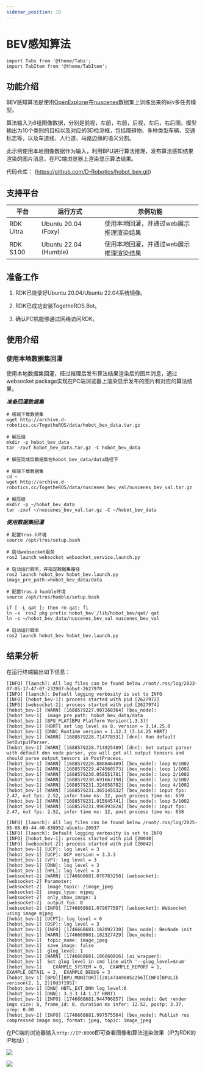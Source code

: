 ```yaml
---
sidebar_position: 10
---
```

# BEV感知算法

```mdx-code-block
import Tabs from '@theme/Tabs';
import TabItem from '@theme/TabItem';
```

## 功能介绍

BEV感知算法是使用[OpenExplorer](https://developer.d-robotics.cc/api/v1/fileData/horizon_j5_open_explorer_cn_doc/hat/source/examples/bev.html)在[nuscenes](https://www.nuscenes.org/nuscenes)数据集上训练出来的`BEV`多任务模型。

算法输入为6组图像数据，分别是前视，左前，右前，后视，左后，右后图。模型输出为10个类别的目标以及对应的3D检测框，包括障碍物、多种类型车辆、交通标志等，以及车道线、人行道、马路边缘的语义分割。

此示例使用本地图像数据作为输入，利用BPU进行算法推理，发布算法感知结果渲染的图片消息，在PC端浏览器上渲染显示算法结果。

代码仓库： (https://github.com/D-Robotics/hobot_bev.git)

## 支持平台

| 平台      | 运行方式     | 示例功能                                |
| --------- | ------------ | --------------------------------------- |
| RDK Ultra | Ubuntu 20.04 (Foxy) | 使用本地回灌，并通过web展示推理渲染结果 |
| RDK S100 | Ubuntu 22.04 (Humble) | 使用本地回灌，并通过web展示推理渲染结果 |

## 准备工作

1. RDK已烧录好Ubuntu 20.04/Ubuntu 22.04系统镜像。

2. RDK已成功安装TogetheROS.Bot。

3. 确认PC机能够通过网络访问RDK。

## 使用介绍

### 使用本地数据集回灌

使用本地数据集回灌，经过推理后发布算法结果渲染后的图片消息，通过websocket package实现在PC端浏览器上渲染显示发布的图片和对应的算法结果。

***准备回灌数据集***

<Tabs groupId="tros-distro">
<TabItem value="foxy" label="Foxy">

```shell
# 板端下载数据集
wget http://archive.d-robotics.cc/TogetheROS/data/hobot_bev_data.tar.gz

# 解压缩
mkdir -p hobot_bev_data
tar -zxvf hobot_bev_data.tar.gz -C hobot_bev_data

# 解压完成后数据集在hobot_bev_data/data路径下
```

</TabItem>

<TabItem value="humble" label="Humble">

```shell
# 板端下载数据集
cd ~
wget http://archive.d-robotics.cc/TogetheROS/data/nuscenes_bev_val/nuscenes_bev_val.tar.gz

# 解压缩
mkdir -p ~/hobot_bev_data
tar -zxvf ~/nuscenes_bev_val.tar.gz -C ~/hobot_bev_data
```

</TabItem>

</Tabs>

***使用数据集回灌***

<Tabs groupId="tros-distro">
<TabItem value="foxy" label="Foxy">

```shell
# 配置tros.b环境
source /opt/tros/setup.bash

# 启动websocket服务
ros2 launch websocket websocket_service.launch.py

# 启动运行脚本，并指定数据集路径
ros2 launch hobot_bev hobot_bev.launch.py image_pre_path:=hobot_bev_data/data
```

</TabItem>

<TabItem value="humble" label="Humble">

```shell
# 配置tros.b humble环境
source /opt/tros/humble/setup.bash

if [ -L qat ]; then rm qat; fi
ln -s `ros2 pkg prefix hobot_bev`/lib/hobot_bev/qat/ qat
ln -s ~/hobot_bev_data/nuscenes_bev_val nuscenes_bev_val

# 启动运行脚本
ros2 launch hobot_bev hobot_bev.launch.py
```

</TabItem>

</Tabs>

## 结果分析

在运行终端输出如下信息：

<Tabs groupId="tros-distro">
<TabItem value="foxy" label="Foxy">

```text
[INFO] [launch]: All log files can be found below /root/.ros/log/2023-07-05-17-47-07-232907-hobot-2627970
[INFO] [launch]: Default logging verbosity is set to INFO
[INFO] [hobot_bev-1]: process started with pid [2627972]
[INFO] [websocket-2]: process started with pid [2627974]
[hobot_bev-1] [WARN] [1688579227.907268364] [bev_node]:
[hobot_bev-1]  image_pre_path: hobot_bev_data/data
[hobot_bev-1] [BPU_PLAT]BPU Platform Version(1.3.3)!
[hobot_bev-1] [HBRT] set log level as 0. version = 3.14.25.0
[hobot_bev-1] [DNN] Runtime version = 1.12.3_(3.14.25 HBRT)
[hobot_bev-1] [WARN] [1688579228.714778531] [dnn]: Run default SetOutputParser.
[hobot_bev-1] [WARN] [1688579228.714925489] [dnn]: Set output parser with default dnn node parser, you will get all output tensors and should parse output_tensors in PostProcess.
[hobot_bev-1] [WARN] [1688579228.886846489] [bev_node]: loop 0/1002
[hobot_bev-1] [WARN] [1688579229.474568573] [bev_node]: loop 1/1002
[hobot_bev-1] [WARN] [1688579230.058551781] [bev_node]: loop 2/1002
[hobot_bev-1] [WARN] [1688579230.691667198] [bev_node]: loop 3/1002
[hobot_bev-1] [WARN] [1688579231.324658782] [bev_node]: loop 4/1002
[hobot_bev-1] [WARN] [1688579231.365145532] [bev_node]: input fps: 2.47, out fps: 2.52, infer time ms: 12, post process time ms: 659
[hobot_bev-1] [WARN] [1688579231.915645741] [bev_node]: loop 5/1002
[hobot_bev-1] [WARN] [1688579231.996993824] [bev_node]: input fps: 2.47, out fps: 2.52, infer time ms: 12, post process time ms: 658
```

</TabItem>

<TabItem value="humble" label="Humble">

```text
[INFO] [launch]: All log files can be found below /root/.ros/log/2025-05-08-09-44-40-838952-ubuntu-20037
[INFO] [launch]: Default logging verbosity is set to INFO
[INFO] [hobot_bev-1]: process started with pid [20040]
[INFO] [websocket-2]: process started with pid [20042]
[hobot_bev-1] [UCP]: log level = 3
[hobot_bev-1] [UCP]: UCP version = 3.3.3
[hobot_bev-1] [VP]: log level = 3
[hobot_bev-1] [DNN]: log level = 3
[hobot_bev-1] [HPL]: log level = 3
[websocket-2] [WARN] [1746668681.078783258] [websocket]:
[websocket-2] Parameter:
[websocket-2]  image_topic: /image_jpeg
[websocket-2]  image_type: mjpeg
[websocket-2]  only_show_image: 1
[websocket-2]  output_fps: 0
[websocket-2] [INFO] [1746668681.079077507] [websocket]: Websocket using image mjpeg
[hobot_bev-1] [UCPT]: log level = 6
[hobot_bev-1] [DSP]: log level = 3
[hobot_bev-1] [INFO] [1746668681.182092730] [bev_node]: BevNode init
[hobot_bev-1] [WARN] [1746668681.182327429] [bev_node]:
[hobot_bev-1]  topic_name: image_jpeg
[hobot_bev-1]  save_image: false
[hobot_bev-1]  glog_level: 1
[hobot_bev-1] [WARN] [1746668681.186660916] [ai_wrapper]:
[hobot_bev-1]  Set glog level in cmd line with '--glog_level=$num'
[hobot_bev-1]    EXAMPLE_SYSTEM = 0,  EXAMPLE_REPORT = 1,  EXAMPLE_DETAIL = 2,  EXAMPLE_DEBUG = 3
[hobot_bev-1] [BPU][[BPU_MONITOR]][281473498852256][INFO]BPULib verison(2, 1, 2)[0d3f195]!
[hobot_bev-1] [DNN] HBTL_EXT_DNN log level:6
[hobot_bev-1] [DNN]: 3.3.3_(4.1.17 HBRT)
[hobot_bev-1] [INFO] [1746668681.944706857] [bev_node]: Get render imgs size: 8, frame_id: 0, duration ms infer: 12.52, postp: 3.37, prep: 0.00
[hobot_bev-1] [INFO] [1746668681.997575564] [bev_node]: Publish ros compressed image msg, format: jpeg, topic: image_jpeg
```

</TabItem>

</Tabs>

在PC端的浏览器输入`http://IP:8000`即可查看图像和算法渲染效果（IP为RDK的IP地址）：

<Tabs groupId="tros-distro">
<TabItem value="foxy" label="Foxy">

![](https://rdk-doc.oss-cn-beijing.aliyuncs.com/doc/img/05_Robot_development/03_boxs/function/image/box_adv/render_bev.jpeg)

</TabItem>

<TabItem value="humble" label="Humble">

![](https://rdk-doc.oss-cn-beijing.aliyuncs.com/doc/img/05_Robot_development/03_boxs/function/image/box_adv/render_bev_s100.jpeg)

</TabItem>

</Tabs>
